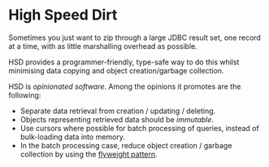 # High Speed Dirt

Sometimes you just want to zip through a large JDBC result set, one record at a time, with as little marshalling overhead as possible.

HSD provides a programmer-friendly, type-safe way to do this whilst minimising data copying and object creation/garbage collection.

HSD is *opinionated software*. Among the opinions it promotes are the following:

  * Separate data retrieval from creation / updating / deleting.
  * Objects representing retrieved data should be *immutable*.
  * Use cursors where possible for batch processing of queries, instead of bulk-loading data into memory.
  * In the batch processing case, reduce object creation / garbage collection by using the [flyweight pattern](http://en.wikipedia.org/wiki/Flyweight_pattern).
